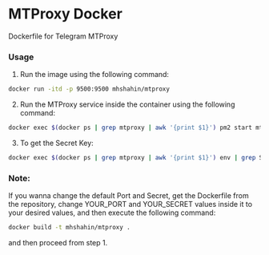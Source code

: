 # MTProxy Docker
Dockerfile for Telegram MTProxy

### Usage
1. Run the image using the following command:
```bash
docker run -itd -p 9500:9500 mhshahin/mtproxy
```
2. Run the MTProxy service inside the container using the following command:
```bash
docker exec $(docker ps | grep mtproxy | awk '{print $1}') pm2 start mtproxy.js -i max
```
3. To get the Secret Key:
```bash
docker exec $(docker ps | grep mtproxy | awk '{print $1}') env | grep SECRET | cut -b 13-
```
### Note:
If you wanna change the default Port and Secret, get the Dockerfile from the repository, change YOUR_PORT and YOUR_SECRET values inside it to your desired values, and then execute the following command:
```bash
docker build -t mhshahin/mtproxy .
```
and then proceed from step 1.